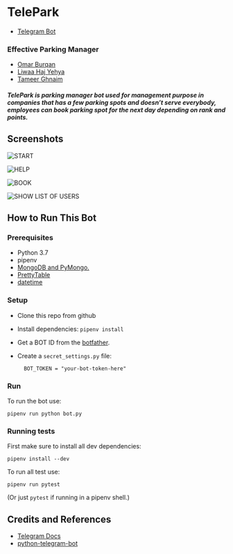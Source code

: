 # TelePark 
* [Telegram Bot](t.me/Tele_Park_bot)

### Effective Parking Manager

* [Omar Burqan](https://github.com/omarburqan)
* [Liwaa Haj Yehya](https://github.com/liwaa96)
* [Tameer Ghnaim](https://github.com/tameer7595)

##### TelePark is parking manager bot used for management purpose in companies that has a few parking spots and doesn’t serve everybody, employees can book parking spot for the next day depending on rank and points.

## Screenshots

![START](screenshots/start.jpg)

![HELP](screenshots/help.jpg)

![BOOK](screenshots/book.jpg)

![SHOW LIST OF USERS](screenshots/users.jpg)


## How to Run This Bot
### Prerequisites
* Python 3.7
* pipenv
* [MongoDB and PyMongo.](https://api.mongodb.com/python/current/tutorial.html)
* [PrettyTable](http://zetcode.com/python/prettytable/)
* [datetime](https://docs.python.org/3/library/datetime.html)

### Setup
* Clone this repo from github
* Install dependencies: `pipenv install`
* Get a BOT ID from the [botfather](https://telegram.me/BotFather).
* Create a `secret_settings.py` file:

        BOT_TOKEN = "your-bot-token-here"

### Run
To run the bot use:

    pipenv run python bot.py

### Running tests
First make sure to install all dev dependencies:

    pipenv install --dev

To run all test  use:

    pipenv run pytest

(Or just `pytest` if running in a pipenv shell.)

## Credits and References
* [Telegram Docs](https://core.telegram.org/bots)
* [python-telegram-bot](https://github.com/python-telegram-bot/python-telegram-bot)
